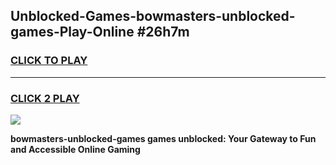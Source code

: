 
## Unblocked-Games-bowmasters-unblocked-games-Play-Online #26h7m
<h3>
<a href="https://news.freeplayer.one?title=bowmasters-unblocked-games&ref=3">CLICK TO PLAY</a></h3>
<hr>

<h3>
<a href="https://news.freeplayer.one?title=bowmasters-unblocked-games&ref=3">CLICK 2 PLAY</a>
  
</h3>

<a href="https://news.freeplayer.one?title=bowmasters-unblocked-games&ref=3"><img src="https://clearcache.store/games.png"></a>


**bowmasters-unblocked-games games unblocked: Your Gateway to Fun and Accessible Online Gaming**
